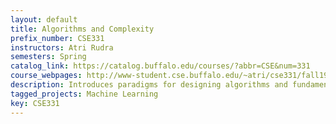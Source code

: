 ```yaml
---
layout: default
title: Algorithms and Complexity
prefix_number: CSE331
instructors: Atri Rudra
semesters: Spring
catalog_link: https://catalog.buffalo.edu/courses/?abbr=CSE&num=331
course_webpages: http://www-student.cse.buffalo.edu/~atri/cse331/fall19/index.html,https://cse.buffalo.edu/~erdem/cse331/spring20/policies/syllabus.html,https://cs4sg.github.io/index.html
description: Introduces paradigms for designing algorithms and fundamental limitations to what algorithms can do. Covers basic algorithm design paradigms of greedy algorithms, divide and conquer algorithms and dynamic programming, as well as a selection of advanced algorithmic topics, such as randomized algorithms, algorithms for distributed systems and basic algorithms for machine learning. Topics related to limitations of algorithms include NP-completeness and undecidability. Coverage includes analyzing algorithms via proofs and programming assignments to implement algorithms.
tagged_projects: Machine Learning
key: CSE331
---
```


